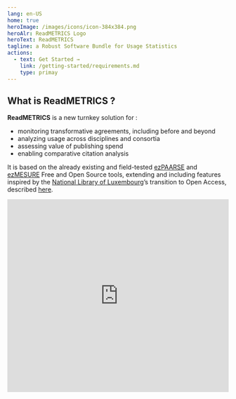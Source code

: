 ```yaml
---
lang: en-US
home: true
heroImage: /images/icons/icon-384x384.png
heroAlr: ReadMETRICS Logo
heroText: ReadMETRICS
tagline: a Robust Software Bundle for Usage Statistics
actions:
  - text: Get Started →
    link: /getting-started/requirements.md
    type: primay
---
```


## What is ReadMETRICS ?

**ReadMETRICS** is a new turnkey solution for :

- monitoring transformative agreements, including before and beyond
- analyzing usage across disciplines and consortia
- assessing value of publishing spend
- enabling comparative citation analysis

It is based on the already existing and field-tested [ezPAARSE](https://www.ezpaarse.org/) and [ezMESURE](https://ezmesure.couperin.org/) Free and Open Source tools, extending and including features inspired by the [National Library of Luxembourg](https://bnl.public.lu/fr.html)’s transition to Open Access, described [here](https://www.consortium.lu/?page_id=6334).

<iframe frameborder="0" style="width:100%;height:440px;" src="https://viewer.diagrams.net/?p=anim&highlight=0000ff&edit=_blank&layers=1&nav=1&title=2020-10-08-readmetrics-architecture.drawio#Uhttps%3A%2F%2Fdrive.google.com%2Fuc%3Fid%3D1-IVxBpzs6TXC1M-Q6pYoAu_OYUG2PQe1%26export%3Ddownload" />

## Timeline

We are working to make the readMetrics stack **available by Summer 2021**. In the meantime the tools that constitute the stack are already available and can be deployed and used by interested pilot sites. Please do not hesitate to [contact us](mailto:readmetrics@couperin.org) directly!

## Financing the Team and the Tools

The team currently includes 6 people, financially supported by Inist-CNRS and the consortium Couperin.org with more occasional help from third-party structures (BnL and OCLC). Among the institutions that are willing to use the readMETRICS solution, we are looking for partners willing to participate financially, to help us finance two of the current developer jobs and continue to maintain existing tools and offer new functionalities. The amount we have to reach is roughly 90k€ (or 100k$) per year.

## What is ezPAARSE

An [open-source software](https://github.com/ezpaarse-project/ezpaarse/) that can ingest your (proxy) log files and show how users access subscribed electronic resources. It filters, extracts and enriches the access events that were spotted and produces a result file that ezMESURE can ingest and display in a dashboard.

## What is ezMESURE

An [open-source software](https://github.com/ezpaarse-project/ezmesure/) built upon [Elastic and Kibana](https://www.elastic.co/fr/) to assemble a repository centralizing the usage statistics data produced by one or many instances of ezPAARSE. It is also able to ingest [COUNTER5](https://www.projectcounter.org/code-of-practice-five-sections/abstract/) data.

![ezMESURE Dashboard](/readmetrics-doc/images/ezmesure_dashboard.png)
